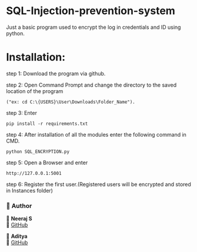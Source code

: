 # SQL-Injection-prevention-system
Just a basic program used to encrypt the log in credentials and ID using python.



#                                 Installation:

step 1: Download the program via github.

step 2: Open Command Prompt and change the directory to the saved location of the program

    ("ex: cd C:\{USERS}\User\Downloads\Folder_Name").

step 3: Enter 
                       
    pip install -r requirements.txt

step 4: After installation of all the modules enter the following command in CMD.

    python SQL_ENCRYPTION.py


step 5: Open a Browser and enter 

    http://127.0.0.1:5001

step 6: Register the first user.(Registered users will be encrypted and stored in Instances folder)

### 📌 **Author**  
👤 **Neeraj S**  
🔗 [GitHub](https://github.com/NRJ900) 
  
👤 **Aditya**  
🔗 [GitHub](https://github.com/aditya3118) 
